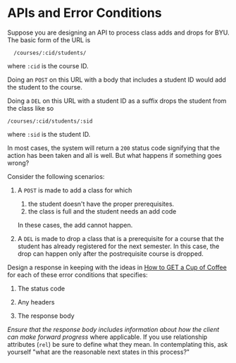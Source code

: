 
# APIs and Error Conditions

Suppose you are designing an API to process class adds and drops for BYU. The basic form of the URL is

	  /courses/:cid/students/


 where ```:cid``` is the course ID. 

Doing an ```POST``` on this URL with a body that includes a student ID would add the student to the course.

Doing a ```DEL``` on this URL with a student ID as a suffix drops the student from the class like so

	/courses/:cid/students/:sid

where ```:sid``` is the student ID. 

In most cases, the system will return a ```200``` status code signifying that the action has been taken and all is well. But what happens if something goes wrong?

Consider the following scenarios:

1. A ```POST``` is made to add a class for which

	1. the student doesn't have the proper prerequisites.
    2. the class is full and the student needs an add code

	In these cases, the add cannot happen. 

2. A ```DEL``` is made to drop a class that is a prerequisite for a course that the student has already registered for the next semester. In this case, the drop can happen only after the postrequisite course is dropped.

Design a response in keeping with the ideas in [How to GET a Cup of Coffee][get_coffee] for each of these error conditions that specifies:

1. The status code

2. Any headers

3. The response body

*Ensure that the response body includes information about how the client can make forward progress* where applicable. If you use relationship attributes (```rel```) be sure to define what they mean.  In contemplating this, ask yourself "what are the reasonable next states in this process?"




[get_coffee]: http://www.infoq.com/articles/webber-rest-workflow


